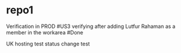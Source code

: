 # repo1
Verification in PROD
#US3 verifying after adding Lutfur Rahaman as a member in the workarea #Done

UK hosting test
status change test

